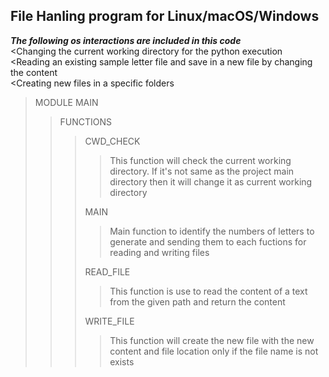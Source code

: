 ## **File Hanling program for Linux/macOS/Windows**

***The following os interactions are included in this code*** \
    <Changing the current working directory for the python execution \
    <Reading an existing sample letter file and save in a new file by changing the content \
    <Creating new files in a specific folders

>MODULE MAIN
>>FUNCTIONS
>>>CWD_CHECK
>>>>This function will check the current working directory. If it's not same as the project main directory then it will change it as current working directory
>>>
>>>MAIN
>>>>Main function to identify the numbers of letters to generate and sending them to each fuctions for reading and writing files
>>>
>>>READ_FILE
>>>>This function is use to read the content of a text from the given path and return the content
>>>
>>>WRITE_FILE
>>>>This function will create the new file with the new content and file location only if the file name is not exists